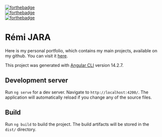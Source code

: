 [![forthebadge](https://forthebadge.com/images/badges/powered-by-coffee.svg)](https://forthebadge.com) </br>
[![forthebadge](https://forthebadge.com/images/badges/made-with-typescript.svg)](https://forthebadge.com) </br>
[![forthebadge](https://forthebadge.com/images/badges/open-source.svg)](https://forthebadge.com) </br>


# Rémi JARA

Here is my personal portfolio, which contains my main projects, available on my github.
You can visit it [here](http://remi-jara.fr).

This project was generated with [Angular CLI](https://github.com/angular/angular-cli) version 14.2.7.

## Development server

Run `ng serve` for a dev server. Navigate to `http://localhost:4200/`. The application will automatically reload if you change any of the source files.

## Build

Run `ng build` to build the project. The build artifacts will be stored in the `dist/` directory.
